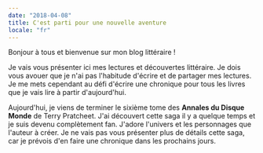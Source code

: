 ```yaml
---
date: "2018-04-08"
title: C'est parti pour une nouvelle aventure
locale: "fr"
---
```

Bonjour à tous et bienvenue sur mon blog littéraire !

Je vais vous présenter ici mes lectures et découvertes littéraire. Je dois vous avouer que je n'ai pas l'habitude d'écrire et de partager mes lectures. Je me mets cependant au défi d'écrire une chronique pour tous les livres que je vais lire à partir d'aujourd'hui.

Aujourd'hui, je viens de terminer le sixième tome des **Annales du Disque Monde** de Terry Pratcheet. J'ai découvert cette saga il y a quelque temps et je suis devenu complètement fan. J'adore l'univers et les personnages que l'auteur à créer. Je ne vais pas vous présenter plus de détails cette saga, car je prévois d'en faire une chronique dans les prochains jours.



